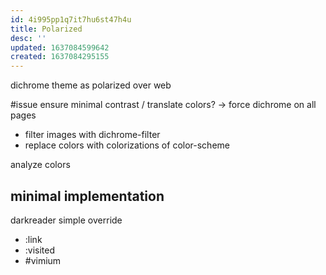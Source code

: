 ```yaml
---
id: 4i995pp1q7it7hu6st47h4u
title: Polarized
desc: ''
updated: 1637084599642
created: 1637084295155
---
```


dichrome theme as polarized over web

#issue ensure minimal contrast / translate colors?
-> force dichrome on all pages
- filter images with dichrome-filter
- replace colors with colorizations of color-scheme

analyze colors

## minimal implementation
darkreader simple override
- :link
- :visited
- \#vimium